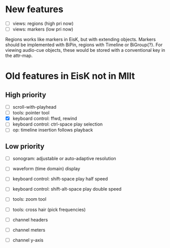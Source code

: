 # New features

- [ ] views: regions (high pri now)
- [ ] views: markers (low  pri now)

Regions works like markers in EisK, but with extending objects.
Markers should be implemented with BiPin, regions with Timeline
or BiGroup{?}. For viewing audio-cue objects, these would be
stored with a conventional key in the attr-map.

# Old features in EisK not in Mllt

## High priority

- [ ] scroll-with-playhead
- [ ] tools: pointer tool
- [X] keyboard control: ffwd, rewind
- [ ] keyboard control: ctrl-space play selection
- [ ] op: timeline insertion follows playback

## Low priority

- [ ] sonogram: adjustable or auto-adaptive resolution
- [ ] waveform (time domain) display
- [ ] keyboard control: shift-space play half speed
- [ ] keyboard control: shift-alt-space play double speed
- [ ] tools: zoom tool
- [ ] tools: cross hair (pick frequencies)
- [ ] channel headers
- [ ] channel meters
- [ ] channel y-axis

